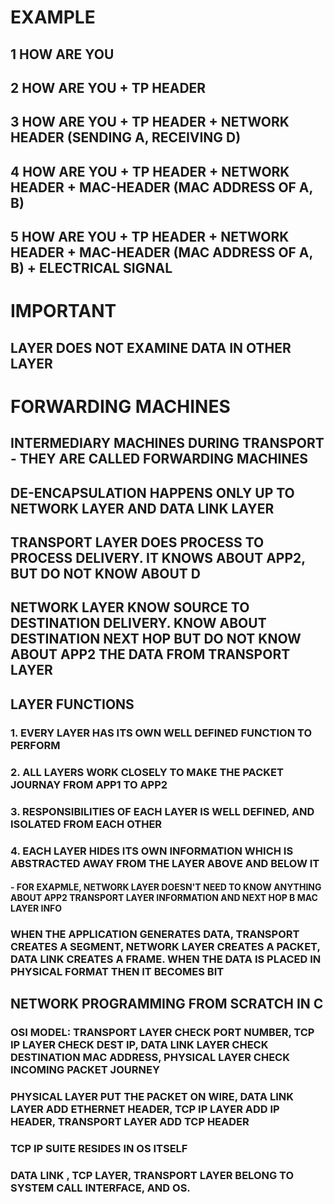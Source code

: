 # EXAMPLE

## 1 HOW ARE YOU 
## 2 HOW ARE YOU + TP HEADER
## 3 HOW ARE YOU + TP HEADER + NETWORK HEADER (SENDING A, RECEIVING D)
## 4 HOW ARE YOU + TP HEADER + NETWORK HEADER + MAC-HEADER (MAC ADDRESS OF A, B)
## 5 HOW ARE YOU + TP HEADER + NETWORK HEADER + MAC-HEADER (MAC ADDRESS OF A, B) + ELECTRICAL SIGNAL

# IMPORTANT

## LAYER DOES NOT EXAMINE DATA IN OTHER LAYER

# FORWARDING MACHINES

## INTERMEDIARY MACHINES DURING TRANSPORT - THEY ARE CALLED FORWARDING MACHINES

## DE-ENCAPSULATION HAPPENS ONLY UP TO NETWORK LAYER AND DATA LINK LAYER

## TRANSPORT LAYER DOES PROCESS TO PROCESS DELIVERY. IT KNOWS ABOUT APP2, BUT DO NOT KNOW ABOUT D

## NETWORK LAYER KNOW SOURCE TO DESTINATION DELIVERY. KNOW ABOUT DESTINATION NEXT HOP BUT DO NOT KNOW ABOUT APP2 THE DATA FROM TRANSPORT LAYER

## LAYER FUNCTIONS

### 1. EVERY LAYER HAS ITS OWN WELL DEFINED FUNCTION TO PERFORM
### 2. ALL LAYERS WORK CLOSELY TO MAKE THE PACKET JOURNAY FROM APP1 TO APP2
### 3. RESPONSIBILITIES OF EACH LAYER IS WELL DEFINED, AND ISOLATED FROM EACH OTHER
### 4. EACH LAYER HIDES ITS OWN INFORMATION WHICH IS ABSTRACTED AWAY FROM THE LAYER ABOVE AND BELOW IT
#### - FOR EXAPMLE, NETWORK LAYER DOESN'T NEED TO KNOW ANYTHING ABOUT APP2 TRANSPORT LAYER INFORMATION AND NEXT HOP B MAC LAYER INFO

### WHEN THE APPLICATION GENERATES DATA, TRANSPORT CREATES A SEGMENT, NETWORK LAYER CREATES A PACKET, DATA LINK CREATES A FRAME. WHEN THE DATA IS PLACED IN PHYSICAL FORMAT THEN IT BECOMES BIT

## NETWORK PROGRAMMING FROM SCRATCH IN C
### OSI MODEL: TRANSPORT LAYER CHECK PORT NUMBER, TCP IP LAYER CHECK DEST IP, DATA LINK LAYER CHECK DESTINATION MAC ADDRESS, PHYSICAL LAYER CHECK INCOMING PACKET JOURNEY

### PHYSICAL LAYER PUT THE PACKET ON WIRE, DATA LINK LAYER ADD ETHERNET HEADER, TCP IP LAYER ADD IP HEADER, TRANSPORT LAYER ADD TCP HEADER

### TCP IP SUITE RESIDES IN OS ITSELF

### DATA LINK , TCP LAYER, TRANSPORT LAYER BELONG TO SYSTEM CALL INTERFACE, AND OS.



